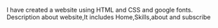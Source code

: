 I have created a website using HTML and CSS and google fonts.
Description about website,It includes Home,Skills,about and subscribe 
